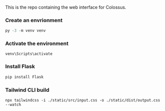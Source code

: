 This is the repo containing the web interface for Colossus.

### Create an envrionment
```python
py -3 -m venv venv
```

### Activate the environment
```console
venv\Scripts\activate
```

### Install Flask
```python
pip install Flask
```

### Tailwind CLI build
```console
npx tailwindcss -i ./static/src/input.css -o ./static/dist/output.css --watch
```